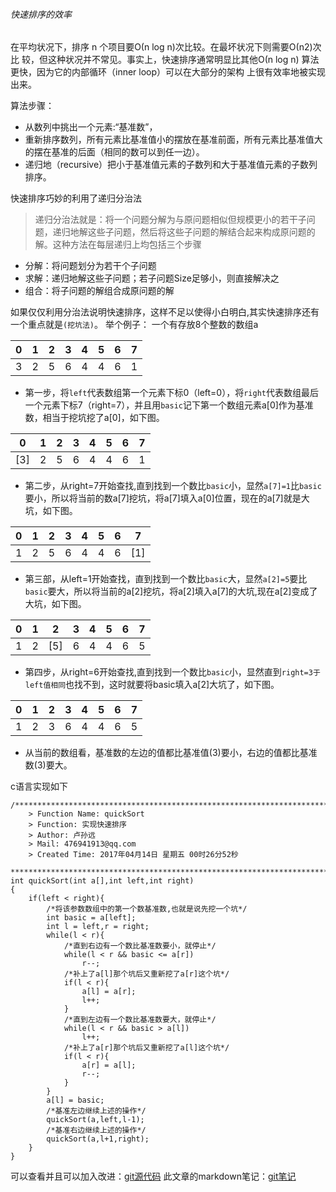 ###### 快速排序的效率
在平均状况下，排序 n 个项目要Ο(n log n)次比较。在最坏状况下则需要Ο(n2)次比 较，但这种状况并不常见。事实上，快速排序通常明显比其他Ο(n log n) 算法更快，因为它的内部循环（inner loop）可以在大部分的架构 上很有效率地被实现出来。

算法步骤：
* 从数列中挑出一个元素:“基准数”，
* 重新排序数列，所有元素比基准值小的摆放在基准前面，所有元素比基准值大的摆在基准的后面（相同的数可以到任一边）。
* 递归地（recursive）把小于基准值元素的子数列和大于基准值元素的子数列排序。

快速排序巧妙的利用了递归分治法
>递归分治法就是：将一个问题分解为与原问题相似但规模更小的若干子问题，递归地解这些子问题，然后将这些子问题的解结合起来构成原问题的解。这种方法在每层递归上均包括三个步骤
- 分解：将问题划分为若干个子问题
- 求解：递归地解这些子问题；若子问题Size足够小，则直接解决之
- 组合：将子问题的解组合成原问题的解

如果仅仅利用分治法说明快速排序，这样不足以使得小白明白,其实快速排序还有一个重点就是`(挖坑法)`。
举个例子：
一个有存放8个整数的数组a

|0|1|2|3|4|5|6|7|
|--|--|--|--|--|--|--|--|
|3|2|5|6|4|4|6|1|

- 第一步，将`left`代表数组第一个元素下标0（left=0），将`right`代表数组最后一个元素下标7（right=7），并且用`basic`记下第一个数组元素a[0]作为基准数，相当于挖坑挖了a[0]，如下图。


|0|1|2|3|4|5|6|7|
|--|--|--|--|--|--|--|--|
|[3]|2|5|6|4|4|6|1|

- 第二步，从right=7开始查找,直到找到一个数比`basic`小，显然`a[7]=1`比`basic`要小，所以将当前的数a[7]挖坑，将a[7]填入a[0]位置，现在的a[7]就是大坑，如下图。

|0|1|2|3|4|5|6|7|
|--|--|--|--|--|--|--|--|
|1|2|5|6|4|4|6|[1]|

- 第三部，从left=1开始查找，直到找到一个数比`basic`大，显然`a[2]=5`要比`basic`要大，所以将当前的a[2]挖坑，将a[2]填入a[7]的大坑,现在a[2]变成了大坑，如下图。

|0|1|2|3|4|5|6|7|
|--|--|--|--|--|--|--|--|
|1|2|[5]|6|4|4|6|5|


- 第四步，从right=6开始查找,直到找到一个数比`basic`小，显然直到`right=3于left值相同`也找不到，这时就要将basic填入a[2]大坑了，如下图。

|0|1|2|3|4|5|6|7|
|--|--|--|--|--|--|--|--|
|1|2|3|6|4|4|6|5|

- 从当前的数组看，基准数的左边的值都比基准值(3)要小，右边的值都比基准数(3)要大。

c语言实现如下
```
/*************************************************************************
    > Function Name: quickSort
	> Function: 实现快速排序
	> Author: 卢孙远
    > Mail: 476941913@qq.com 
    > Created Time: 2017年04月14日 星期五 00时26分52秒
 ************************************************************************/
int quickSort(int a[],int left,int right)
{
	if(left < right){
		/*将该参数数组中的第一个数基准数,也就是说先挖一个坑*/
		int basic = a[left];
		int l = left,r = right;
		while(l < r){
			/*直到右边有一个数比基准数要小，就停止*/
			while(l < r && basic <= a[r])
				r--;
			/*补上了a[l]那个坑后又重新挖了a[r]这个坑*/
			if(l < r){
				a[l] = a[r];
				l++;
			}
			/*直到左边有一个数比基准数要大，就停止*/
			while(l < r && basic > a[l])
				l++;
			/*补上了a[r]那个坑后又重新挖了a[l]这个坑*/
			if(l < r){
				a[r] = a[l];
				r--;
			}
		}
		a[l] = basic;
		/*基准左边继续上述的操作*/
		quickSort(a,left,l-1);
		/*基准右边继续上述的操作*/
		quickSort(a,l+1,right);
	}
}
```
可以查看并且可以加入改进：[git源代码](https://git.oschina.net/LSU/alg.git)
此文章的markdown笔记：[git笔记](https://git.oschina.net/LSU/shujujiegouyusuanfamarkdown.git)
